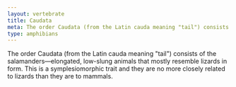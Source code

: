 ```yaml
---
layout: vertebrate
title: Caudata
meta: The order Caudata (from the Latin cauda meaning "tail") consists of the salamanders—elongated, low-slung animals that mostly resemble lizards in form. This is a symplesiomorphic trait and they are no more closely related to lizards than they are to mammals.
type: amphibians
---
```


  The order Caudata (from the Latin cauda meaning "tail") consists of the salamanders—elongated, low-slung animals that mostly resemble lizards in form. This is a symplesiomorphic trait and they are no more closely related to lizards than they are to mammals.

